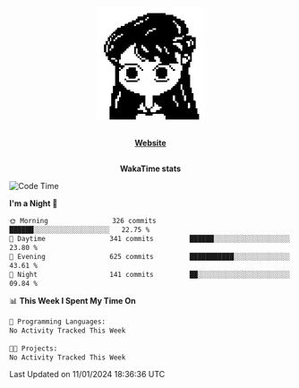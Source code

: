 ##

<p align="center">
  <img src="./person.gif" />
</p>

##

<div align="center">
  <p>
    <strong>
    <a href='https://domm.me'>Website</a>
    </strong>
  </p>
</div>

##

<div align="center">
  <p>
    <strong>
    WakaTime stats
    </strong>
  </p>
</div>

<!--START_SECTION:waka-->
![Code Time](http://img.shields.io/badge/Code%20Time-119%20hrs%2045%20mins-blue)

**I'm a Night 🦉** 

```text
🌞 Morning                326 commits         ██████░░░░░░░░░░░░░░░░░░░   22.75 % 
🌆 Daytime                341 commits         ██████░░░░░░░░░░░░░░░░░░░   23.80 % 
🌃 Evening                625 commits         ███████████░░░░░░░░░░░░░░   43.61 % 
🌙 Night                  141 commits         ██░░░░░░░░░░░░░░░░░░░░░░░   09.84 % 
```


📊 **This Week I Spent My Time On** 

```text
💬 Programming Languages: 
No Activity Tracked This Week

🐱‍💻 Projects: 
No Activity Tracked This Week
```


 Last Updated on 11/01/2024 18:36:36 UTC
<!--END_SECTION:waka-->

